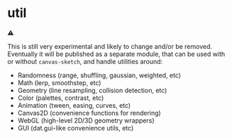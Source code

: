 # util

:warning:

This is still very experimental and likely to change and/or be removed. Eventually it will be published as a separate module, that can be used with or without `canvas-sketch`, and handle utilities around:

- Randomness (range, shuffling, gaussian, weighted, etc)
- Math (lerp, smoothstep, etc)
- Geometry (line resampling, collision detection, etc)
- Color (palettes, contrast, etc)
- Animation (tween, easing, curves, etc)
- Canvas2D (convenience functions for rendering)
- WebGL (high-level 2D/3D geometry wrappers)
- GUI (dat.gui-like convenience utils, etc)